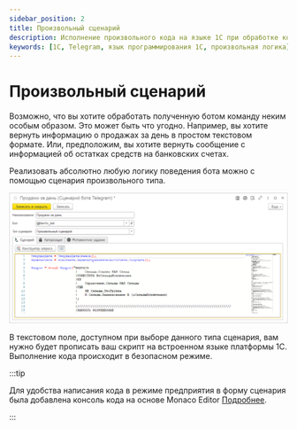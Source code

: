 ```yaml
---
sidebar_position: 2
title: Произвольный сценарий
description: Исполнение произвольного кода на языке 1С при обработке команд ботов Telegram
keywords: [1С, Telegram, язык программирования 1С, произвольная логика]
---
```


# Произвольный сценарий

Возможно, что вы хотите обработать полученную ботом команду неким особым образом. Это может быть что угодно. Например, вы хотите вернуть информацию о продажах за день в простом текстовом формате. Или, предположим, вы хотите вернуть сообщение с информацией об остатках средств на банковских счетах.

Реализовать абсолютно любую логику поведения бота можно с помощью сценария произвольного типа.

![Произвольный сценарий исполнения команды Telegram в 1С](../../img/arbitrary-script.png)

В текстовом поле, доступном при выборе данного типа сценария, вам нужно будет прописать ваш скрипт на встроенном языке платформы 1С. Выполнение кода происходит в безопасном режиме.

:::tip

Для удобства написания кода в режиме предприятия в форму сценария была добавлена консоль кода на основе Monaco Editor [Подробнее](https://github.com/salexdv/bsl_console).

:::
